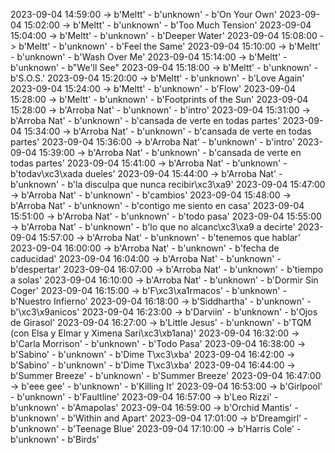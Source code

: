 2023-09-04 14:59:00 -> b'Meltt' - b'unknown' - b'On Your Own'
2023-09-04 15:02:00 -> b'Meltt' - b'unknown' - b'Too Much Tension'
2023-09-04 15:04:00 -> b'Meltt' - b'unknown' - b'Deeper Water'
2023-09-04 15:08:00 -> b'Meltt' - b'unknown' - b'Feel the Same'
2023-09-04 15:10:00 -> b'Meltt' - b'unknown' - b'Wash Over Me'
2023-09-04 15:14:00 -> b'Meltt' - b'unknown' - b"We'll See"
2023-09-04 15:18:00 -> b'Meltt' - b'unknown' - b'S.O.S.'
2023-09-04 15:20:00 -> b'Meltt' - b'unknown' - b'Love Again'
2023-09-04 15:24:00 -> b'Meltt' - b'unknown' - b'Flow'
2023-09-04 15:28:00 -> b'Meltt' - b'unknown' - b'Footprints of the Sun'
2023-09-04 15:28:00 -> b'Arroba Nat' - b'unknown' - b'intro'
2023-09-04 15:31:00 -> b'Arroba Nat' - b'unknown' - b'cansada de verte en todas partes'
2023-09-04 15:34:00 -> b'Arroba Nat' - b'unknown' - b'cansada de verte en todas partes'
2023-09-04 15:36:00 -> b'Arroba Nat' - b'unknown' - b'intro'
2023-09-04 15:39:00 -> b'Arroba Nat' - b'unknown' - b'cansada de verte en todas partes'
2023-09-04 15:41:00 -> b'Arroba Nat' - b'unknown' - b'todav\xc3\xada dueles'
2023-09-04 15:44:00 -> b'Arroba Nat' - b'unknown' - b'la disculpa que nunca recibir\xc3\xa9'
2023-09-04 15:47:00 -> b'Arroba Nat' - b'unknown' - b'cambios'
2023-09-04 15:48:00 -> b'Arroba Nat' - b'unknown' - b'contigo me siento en casa'
2023-09-04 15:51:00 -> b'Arroba Nat' - b'unknown' - b'todo pasa'
2023-09-04 15:55:00 -> b'Arroba Nat' - b'unknown' - b'lo que no alcanc\xc3\xa9 a decirte'
2023-09-04 15:57:00 -> b'Arroba Nat' - b'unknown' - b'tenemos que hablar'
2023-09-04 16:00:00 -> b'Arroba Nat' - b'unknown' - b'fecha de caducidad'
2023-09-04 16:04:00 -> b'Arroba Nat' - b'unknown' - b'despertar'
2023-09-04 16:07:00 -> b'Arroba Nat' - b'unknown' - b'tiempo a solas'
2023-09-04 16:10:00 -> b'Arroba Nat' - b'unknown' - b'Dormir Sin Coger'
2023-09-04 16:15:00 -> b'F\xc3\xa1rmacos' - b'unknown' - b'Nuestro Infierno'
2023-09-04 16:18:00 -> b'Siddhartha' - b'unknown' - b'\xc3\x9anicos'
2023-09-04 16:23:00 -> b'Darviin' - b'unknown' - b'Ojos de Girasol'
2023-09-04 16:27:00 -> b'Little Jesus' - b'unknown' - b'TQM (con Elsa y Elmar y Ximena Sari\xc3\xb1ana)'
2023-09-04 16:32:00 -> b'Carla Morrison' - b'unknown' - b'Todo Pasa'
2023-09-04 16:38:00 -> b'Sabino' - b'unknown' - b'Dime T\xc3\xba'
2023-09-04 16:42:00 -> b'Sabino' - b'unknown' - b'Dime T\xc3\xba'
2023-09-04 16:44:00 -> b'Summer Breeze' - b'unknown' - b'Summer Breeze'
2023-09-04 16:47:00 -> b'eee gee' - b'unknown' - b'Killing It'
2023-09-04 16:53:00 -> b'Girlpool' - b'unknown' - b'Faultline'
2023-09-04 16:57:00 -> b'Leo Rizzi' - b'unknown' - b'Amapolas'
2023-09-04 16:59:00 -> b'Orchid Mantis' - b'unknown' - b'Within and Apart'
2023-09-04 17:01:00 -> b'Dreamgirl' - b'unknown' - b'Teenage Blue'
2023-09-04 17:10:00 -> b'Harris Cole' - b'unknown' - b'Birds'
